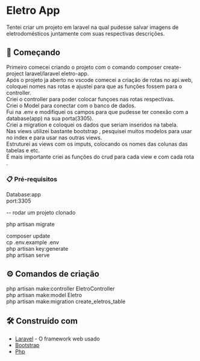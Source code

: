 # Eletro App

Tentei criar um projeto em laravel na qual pudesse salvar imagens de eletrodomésticos juntamente com suas respectivas descrições.

## 🚀 Começando

Primeiro comecei criando o projeto com o comando composer create-project laravel/laravel eletro-app.<br>
Após o projeto ja aberto no vscode comecei a criação de rotas no api.web, coloquei nomes nas rotas e ajustei para que as funções fossem para o controller.<br>
Criei o controller para poder colocar funçoes nas rotas respectivas.<br>
Criei o Model para conectar com o banco de dados.<br>
Fui na .env e modifiquei os campos para que pudesse ter conexão com a database(app) na sua porta(3305).<br>
Criei a migration e coloquei os dados que seriam inseridos na tabela.<br>
Nas views utilizei bastante bootstrap , pesquisei muitos modelos para usar no index e para usar nas outras views.<br>
Estruturei as views com os imputs, colocando os nomes das colunas das tabelas e etc.<br>
É mais importante criei as funções do crud para cada view e com cada rota .<br>


### 📋 Pré-requisitos

Database:app <br>
port:3305 <br>


-- rodar um projeto clonado

php artisan migrate 

composer update <br>
cp .env.example .env <br>
php artisan key:generate <br>
php artisan serve <br>


## ⚙️ Comandos de criação

php artisan make:controller EletroController <br>
php artisan make:model Eletro <br>
php artisan make:migration create_eletros_table



## 🛠️ Construído com

* [Laravel](https://laravel.com) - O framework web usado
* [Bootstrap](https://getbootstrap.com) 
* [Php](https://www.php.net) 

